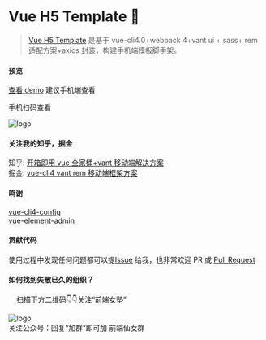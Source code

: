 # Vue H5 Template 🎉

> [Vue H5 Template](https://github.com/sunniejs/vue-h5-template) 是基于 vue-cli4.0+webpack 4+vant ui + sass+ rem 适配方案+axios 封装，构建手机端模板脚手架。

#### 预览

[查看 demo](https://www.sunniejs.cn/vue-h5-template/#/) 建议手机端查看

手机扫码查看

![logo](_images/qrcode.png ':size=200x200')

#### 关注我的知乎，掘金

知乎: [开箱即用 vue 全家桶+vant 移动端解决方案](https://zhuanlan.zhihu.com/p/134289924)  
掘金: [vue-cli4 vant rem 移动端框架方案](https://juejin.im/post/5cfefc73f265da1bba58f9f7)

#### 鸣谢 ​

[vue-cli4-config](https://github.com/staven630/vue-cli4-config)  
[vue-element-admin](https://github.com/PanJiaChen/vue-element-admin)

#### 贡献代码

使用过程中发现任何问题都可以提[Issue](https://github.com/sunniejs/vue-h5-template/issues) 给我，也非常欢迎 PR 或 [Pull Request ](https://github.com/sunniejs/vue-h5-template/pulls)

#### 如何找到失散已久的组织？

&nbsp;&nbsp;&nbsp;&nbsp;扫描下方二维码:point_down::point_down:关注“前端女塾”

![logo](https://www.sunniejs.cn/static/wx/640.gif ':size=262x224')  
关注公众号：回复“加群”即可加 前端仙女群
